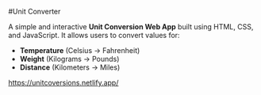 #Unit Converter

A simple and interactive **Unit Conversion Web App** built using HTML, CSS, and JavaScript. It allows users to convert values for:

- **Temperature** (Celsius → Fahrenheit)  
- **Weight** (Kilograms → Pounds)  
- **Distance** (Kilometers → Miles)

https://unitcoversions.netlify.app/
